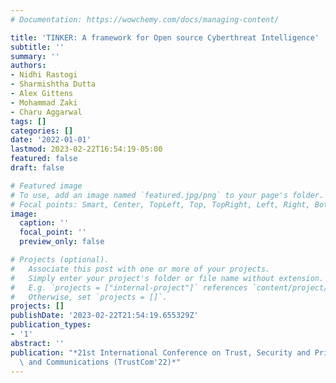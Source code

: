 ```yaml
---
# Documentation: https://wowchemy.com/docs/managing-content/

title: 'TINKER: A framework for Open source Cyberthreat Intelligence'
subtitle: ''
summary: ''
authors:
- Nidhi Rastogi
- Sharmishtha Dutta
- Alex Gittens
- Mohammad Zaki
- Charu Aggarwal
tags: []
categories: []
date: '2022-01-01'
lastmod: 2023-02-22T16:54:19-05:00
featured: false
draft: false

# Featured image
# To use, add an image named `featured.jpg/png` to your page's folder.
# Focal points: Smart, Center, TopLeft, Top, TopRight, Left, Right, BottomLeft, Bottom, BottomRight.
image:
  caption: ''
  focal_point: ''
  preview_only: false

# Projects (optional).
#   Associate this post with one or more of your projects.
#   Simply enter your project's folder or file name without extension.
#   E.g. `projects = ["internal-project"]` references `content/project/deep-learning/index.md`.
#   Otherwise, set `projects = []`.
projects: []
publishDate: '2023-02-22T21:54:19.655329Z'
publication_types:
- '1'
abstract: ''
publication: "*21st International Conference on Trust, Security and Privacy in Computing\
  \ and Communications (TrustCom'22)*"
---
```

